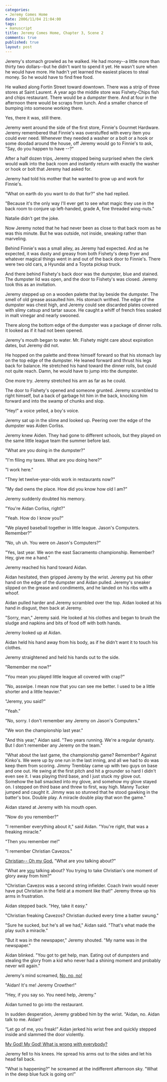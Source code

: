 ```yaml
--- 
categories: 
- Jeremy Comes Home
date: 2006/11/04 21:04:00
tags: 
- manuscript
title: Jeremy Comes Home, Chapter 3, Scene 2
comments: true
published: true
layout: post
---
```


Jeremy's stomach growled as he walked.  He had money--a little more than thirty two dollars--but he didn't want to spend it yet.  He wasn't sure when he would have more.  He hadn't yet learned the easiest places to steal money.  So he would have to find free food.

He walked along Fortin Street toward downtown.  There was a strip of three stores at Saint Laurent.  A year ago the middle store was Fishety-Chips fish and chips restaurant.  There would be a dumpster there.  And at four in the afternoon there would be scraps from lunch.  And a smaller chance of bumping into someone working there.

Yes, there it was, still there.

Jeremy went around the side of the first store, Finnie's Gourmet Hardware.  Jeremy remembered that Finnie's was overstuffed with every item you could ever need.  Whenever they needed a washer or a bolt or a hook or some doodad around the house, off Jeremy would go to Finnie's to ask, "Say, do you happen to have --?"

After a half dozen trips, Jeremy stopped being surprised when the clerk would walk into the back room and instantly return with exactly the washer or hook or bolt that Jeremy had asked for.

Jeremy had told his mother that he wanted to grow up and work for Finnie's.

"What on earth do you want to do that for?" she had replied.

"Because it's the only way I'll ever get to see what magic they use in the back room to conjure up left-handed, grade A, fine threaded wing-nuts."

Natalie didn't get the joke.

Now Jeremy noted that he had never been as close to that back room as he was this minute.  But he was outside, not inside, sneaking rather than marveling.

Behind Finnie's was a small alley, as Jeremy had expected.  And as he expected, it was dusty and greasy from both Fishety's deep fryer and whatever magical things went in and out of the back door to Finnie's.  There were two old cars, a Hyundai and a Toyota pickup truck.

And there behind Fishety's back door was the dumpster, blue and stained.  The dumpster lid was open, and the door to Fishety's was closed.  Jeremy took this as an invitation.

Jeremy stepped up on a wooden palette that lay beside the dumpster.  The smell of old grease assaulted him.  His stomach writhed.  The edge of the dumpster was chest high, and Jeremy could see discarded plates covered with slimy catsup and tartar sauce.  He caught a whiff of french fries soaked in malt vinegar and nearly swooned.

There along the bottom edge of the dumpster was a package of dinner rolls.  It looked as if it had not been opened.

Jeremy's mouth began to water.  Mr. Fishety might care about expiration dates, but Jeremy did not.

He hopped on the palette and threw himself forward so that his stomach lay on the top edge of the dumpster.  He leaned forward and thrust his legs back for balance.  He stretched his hand toward the dinner rolls, but could not quite reach.  Damn, he would have to jump into the dumpster.

One more try.  Jeremy stretched his arm as far as he could.

The door to Fishety's opened and someone grunted.  Jeremy scrambled to right himself, but a back of garbage hit him in the back, knocking him forward and into the swamp of chunks and slop.

"Hey!" a voice yelled, a boy's voice.

Jeremy sat up in the slime and looked up.  Peering over the edge of the dumpster was Aiden Corliss.

Jeremy knew Aiden.  They had gone to different schools, but they played on the same little league team the summer before last.

"What are you doing in the dumpster?"

"I'm filing my taxes.  What are you doing here?"

"I work here."

"They let twelve-year-olds work in restaurants now?"

"My dad owns the place.  How did you know how old I am?"

Jeremy suddenly doubted his memory.

"You're Aidan Corliss, right?"

"Yeah.  How do I know you?"

"We played baseball together in little league.  Jason's Computers.  Remember?"

"No, uh uh.  You were on Jason's Computers?"

"Yes, last year.  We won the east Sacramento championship.  Remember?  Hey, give me a hand."

Jeremy reached his hand toward Aidan.

Aidan hesitated, then gripped Jeremy by the wrist.  Jeremy put his other hand on the edge of the dumpster and Aidan pulled.  Jeremy's sneaker slipped on the grease and condiments, and he landed on his ribs with a whoof.

Aidan pulled harder and Jeremy scrambled over the top.  Aidan looked at his hand in disgust, then back at Jeremy.

"Sorry, man," Jeremy said.  He looked at his clothes and began to brush the sludge and napkins and bits of food off with both hands.

Jeremy looked up at Aidan.

Aidan held his hand away from his body, as if he didn’t want it to touch his clothes.

Jeremy straightened and held his hands out to the side.

"Remember me now?"

"You mean you played little league all covered with crap?"

"No, asswipe.  I mean now that you can see me better.  I used to be a little shorter and a little heavier."

"Jeremy, you said?"

"Yeah."

"No, sorry.  I don't remember any Jeremy on Jason's Computers."

"We won the championship last year."

"And this year," Aidan said.  "Two years running.  We're a regular dynasty.  But I don't remember any Jeremy on the team."

"What about the last game, the championship game?  Remember?  Against Kinko's.  We were up by one run in the last inning, and all we had to do was keep them from scoring.  Jimmy Tremblay came up with two guys on base and one out.  He swing at the first pitch and hit a grounder so hard I didn't even see it.  I was playing third base, and I just stuck my glove out.  Somehow the ball smacked into my glove, and somehow my glove stayed on.  I stepped on third base and threw to first, way high.  Manny Tucker jumped and caught it.  Jimmy was so stunned that he stood gawking in the batter's box.  Double play.  A miracle double play that won the game."

Aidan stared at Jeremy with his mouth open.

"Now do you remember?"

"I remember everything about it," said Aidan.  "You're right, that was a freaking miracle."

"Then you remember me!"

"I remember Christian Cavezos."

<u>Christian--  Oh my God.</u>  "What are you talking about?"

"What are <u>you</u> talking about?  You trying to take Christian's one moment of glory away from him?"

"Christian Cavezos was a second string infielder.  Coach Irwin would never have put Christian in the field at a moment like that!"  Jeremy threw up his arms in frustration.

Aidan stepped back.  "Hey, take it easy."

"Christian freaking Cavezos?  Christian ducked every time a batter swung."

"Sure he sucked, but he's all we had," Aidan said.  "That's what made the play such a miracle."

"But it was in the newspaper," Jeremy shouted.  "My name was in the newspaper."

Aidan blinked.  "You got to get help, man.  Eating out of dumpsters and stealing the glory from a kid who never had a shining moment and probably never will again."

Jeremy's mind screamed, <u>No, no, no!</u>

"Aidan!  It's me!  Jeremy Crowther!"

"Hey, if you say so.  You need help, Jeremy."

Aidan turned to go into the restaurant.

In sudden desperation, Jeremy grabbed him by the wrist.  "Aidan, no.  Aidan talk to me.  Aidan!"

“Let go of me, you freak!”  Aidan jerked his wrist free and quickly stepped inside and slammed the door violently.

<u>My God!  My God!  What is wrong with everybody?</u>

Jeremy fell to his knees.  He spread his arms out to the sides and let his head fall back.

"What is happening?" he screamed at the indifferent afternoon sky.  "What in the deep blue fuck is going on!"
